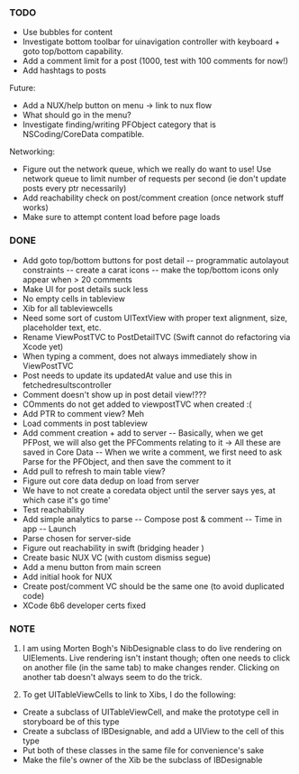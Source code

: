### TODO

* Use bubbles for content
* Investigate bottom toolbar for uinavigation controller with keyboard + goto top/bottom capability.
* Add a comment limit for a post (1000, test with 100 comments for now!)
* Add hashtags to posts

Future:
* Add a NUX/help button on menu -> link to nux flow
* What should go in the menu?
* Investigate finding/writing PFObject category that is NSCoding/CoreData compatible.

Networking:
* Figure out the network queue, which we really do want to use! Use network queue to limit number of requests per second (ie don't update posts every ptr necessarily)
* Add reachability check on post/comment creation (once network stuff works)
* Make sure to attempt content load before page loads

### DONE

- Add goto top/bottom buttons for post detail
-- programmatic autolayout constraints
-- create a carat icons
-- make the top/bottom icons only appear when > 20 comments
- Make UI for post details suck less
- No empty cells in tableview
- Xib for all tableviewcells
- Need some sort of custom UITextView with proper text alignment, size, placeholder text, etc.
- Rename ViewPostTVC to PostDetailTVC (Swift cannot do refactoring via Xcode yet)
- When typing a comment, does not always immediately show in ViewPostTVC
- Post needs to update its updatedAt value and use this in fetchedresultscontroller
- Comment doesn't show up in post detail view!???
- COmments do not get added to viewpostTVC when created :(
- Add PTR to comment view? Meh
- Load comments in post tableview
- Add comment creation + add to server
-- Basically, when we get PFPost, we will also get the PFComments relating to it -> All these are saved in Core Data
-- When we write a comment, we first need to ask Parse for the PFObject, and then save the comment to it
- Add pull to refresh to main table view?
- Figure out core data dedup on load from server
- We have to not create a coredata object until the server says yes, at which case it's go time'
- Test reachability
- Add simple analytics to parse
-- Compose post & comment
-- Time in app
-- Launch
- Parse chosen for server-side
- Figure out reachability in swift (bridging header )
- Create basic NUX VC (with custom dismiss segue)
- Add a menu button from main screen
- Add initial hook for NUX
- Create post/comment VC should be the same one (to avoid duplicated code)
- XCode 6b6 developer certs fixed

### NOTE

1) I am using Morten Bogh's NibDesignable class to do live rendering on UIElements. Live rendering isn't instant though; often one needs to click on another file (in the same tab) to make changes render. Clicking on another tab doesn't always seem to do the trick.

2) To get UITableViewCells to link to Xibs, I do the following:

* Create a subclass of UITableViewCell, and make the prototype cell in storyboard be of this type
* Create a subclass of IBDesignable, and add a UIView to the cell of this type
* Put both of these classes in the same file for convenience's sake
* Make the file's owner of the Xib be the subclass of IBDesignable
